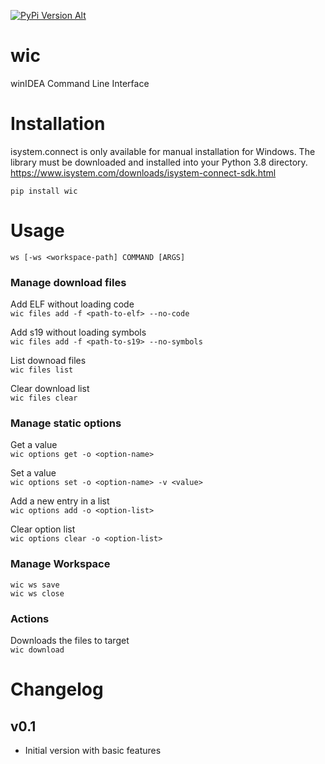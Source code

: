[![PyPi Version Alt](https://badge.fury.io/py/wic.svg)](https://pypi.python.org/pypi/wic/)
# wic
winIDEA Command Line Interface

# Installation
isystem.connect is only available for manual installation for Windows.
The library must be downloaded and installed into your Python 3.8 directory.
https://www.isystem.com/downloads/isystem-connect-sdk.html

`pip install wic`

# Usage
`ws [-ws <workspace-path] COMMAND [ARGS]`


### Manage download files
Add ELF without loading code  
`wic files add -f <path-to-elf> --no-code`

Add s19 without loading symbols  
`wic files add -f <path-to-s19> --no-symbols`

List downoad files  
`wic files list`

Clear download list  
`wic files clear`

### Manage static options
Get a value  
`wic options get -o <option-name>`

Set a value  
`wic options set -o <option-name> -v <value>`

Add a new entry in a list  
`wic options add -o <option-list>`

Clear option list  
`wic options clear -o <option-list>`

### Manage Workspace
`wic ws save`  
`wic ws close`

### Actions
Downloads the files to target  
`wic download` 

# Changelog
## v0.1
- Initial version with basic features